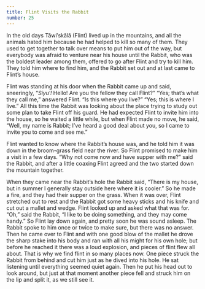 ```yaml
---
title: Flint Visits the Rabbit
number: 25
---
```

In the old days Tăwi′skălă (Flint) lived up in the mountains, and all the animals hated him because he had helped to kill so many of them. They used to get together to talk over means to put him out of the way, but everybody was afraid to venture near his house until the Rabbit, who was the boldest leader among them, offered to go after Flint and try to kill him. They told him where to find him, and the Rabbit set out and at last came to Flint’s house.

Flint was standing at his door when the Rabbit came up and said, sneeringly, “_Siyu′!_ Hello! Are you the fellow they call Flint?” “Yes; that’s what they call me,” answered Flint. “Is this where you live?” “Yes; this is where I live.” All this time the Rabbit was looking about the place trying to study out some plan to take Flint off his guard. He had expected Flint to invite him into the house, so he waited a little while, but when Flint made no move, he said, “Well, my name is Rabbit; I’ve heard a good deal about you, so I came to invite you to come and see me.”

Flint wanted to know where the Rabbit’s house was, and he told him it was down in the broom-grass field near the river. So Flint promised to make him a visit in a few days. “Why not come now and have supper with me?” said the Rabbit, and after a little coaxing Flint agreed and the two started down the mountain together.

When they came near the Rabbit’s hole the Rabbit said, “There is my house, but in summer I generally stay outside here where it is cooler.” So he made a fire, and they had their supper on the grass. When it was over, Flint stretched out to rest and the Rabbit got some heavy sticks and his knife and cut out a mallet and wedge. Flint looked up and asked what that was for. “Oh,” said the Rabbit, “I like to be doing something, and they may come handy.” So Flint lay down again, and pretty soon he was sound asleep. The Rabbit spoke to him once or twice to make sure, but there was no answer. Then he came over to Flint and with one good blow of the mallet he drove the sharp stake into his body and ran with all his might for his own hole; but before he reached it there was a loud explosion, and pieces of flint flew all about. That is why we find flint in so many places now. One piece struck the Rabbit from behind and cut him just as he dived into his hole. He sat listening until everything seemed quiet again. Then he put his head out to look around, but just at that moment another piece fell and struck him on the lip and split it, as we still see it.
